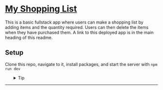 # [My Shopping List](https://stanley-mako-shopping-list.devacademy.nz/)

This is a basic fullstack app where users can make a shopping list by adding items and the quantity required. Users can then delete the items when they have purchased them. A link to this deployed app is in the main heading of this readme. 

## Setup

 Clone this repo, navigate to it, install packages, and start the server with `npm run dev`
  <details style="padding-left: 2em">
    <summary>Tip</summary>

    You may also want to start a new branch
    ```sh
    cd my-fullstack-collection
    npm i
    git checkout -b <branchname>
    npm run dev
    ```
  </details>

---

